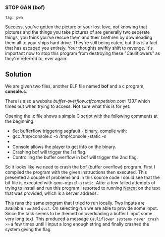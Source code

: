 ### STOP GAN (bof)

`Tag: pwn`

Success, you've gotten the picture of your lost love, not knowing that pictures and the things you take pictures of are generally two seperate things, you think you've rescue them and their brethren by downloading them all to your ships hard drive. They're still being eaten, but this is a fact that has escaped you entirely. Your thoughts swiftly shift to revenge. It's important now to stop this program from destroying these "Cauliflowers" as they're referred to, ever again.

## Solution
We are given two files, another ELF file named **bof** and a c program, **console.c**.

There is also a website *buffer-overflow.ctfcompetition.com 1337* which times out when trying to access. Not sure what this is for yet.

Opening the .c file shows a simple C script with the following comments at the beginning:

>
 * 6e: bufferflow triggering segfault  - binary, compile with:
 * gcc /tmp/console.c -o /tmp/console -static -s
 *
 * Console allows the player to get info on the binary.
 * Crashing bof will trigger the 1st flag.
 * Controlling the buffer overflow in bof will trigger the 2nd flag.

So it looks like we need to crash the bof (buffer overflow) program. First I compiled the program with the given instructions then executed. This presented a couple of problems and in this source code I could see that the bif file is executed with `qemu-mipsel-static`. After a few failed attempts of trying to install and run this program I resorted to running [Netcat](https://www.computerhope.com/unix/nc.htm) on the text that was provided, which is a server address.

This runs the same program that I tried to run locally. Two inputs are available `run` and `quit`. On selecting run we are able to provide some input. Since the task seems to be themed on overloading a buffer I input some very long text. This produced a message `Cauliflower systems never crash >>` a few times until I input a long enough string and finally crashed the system giving the flag.

